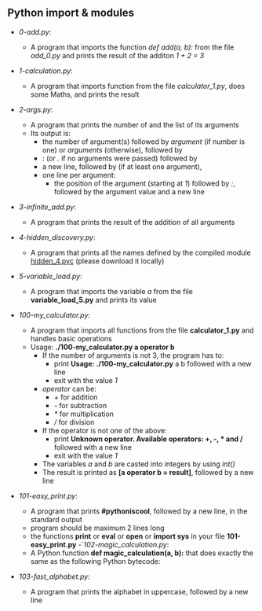 ## Python import & modules
- *0-add.py*:
  - A program that imports the function _def add(a, b):_ from the file *add_0.py* and prints the result of the additon *1 + 2 = 3*
  
- *1-calculation.py*:
  - A program that imports function from the file _calculator_1.py_, does some Maths, and prints the result
  
- *2-args.py*:
  - A program that prints the number of and the list of its arguments
  - Its output is:
    - the number of argument(s) followed by _argument_ (if number is one) or _arguments_ (otherwise), followed by
    - *:* (or *.* if no arguments were passed) followed by
    - a new line, followed by (if at least one argument),
    - one line per argument:
      - the position of the argument (starting at _1_) followed by _:_, followed by the argument value and a new line
      
- *3-infinite_add.py*:
  - A program that prints the result of the addition of all arguments
  
- *4-hidden_discovery.py*:
  - A program that prints all the names defined by the compiled module [hidden_4.pyc](https://github.com/holbertonschool/0x02.py/raw/master/hidden_4.pyc) (please download it locally) 
  
- *5-variable_load.py*:
  - A program that imports the variable *a* from the file **variable_load_5.py** and prints its value
  
- *100-my_calculator.py*:
  - A program that imports all functions from the file **calculator_1.py** and handles basic operations
  - Usage: **./100-my_calculator.py a operator b**
    - If the number of arguments is not 3, the program has to:
      - print **Usage: ./100-my_calculator.py** a <operator> b followed with a new line
      - exit with the value _1_
    - _operator_ can be:
      - _+_ for addition
      - _-_ for subtraction
      - _*_ for multiplication
      - _/_ for division
    - If the operator is not one of the above:
      - print **Unknown operator. Available operators: +, -, * and /** followed with a new line
      - exit with the value _1_
    - The variables _a_ and _b_ are casted into integers by using _int()_ 
    - The result is printed as **[a operator b = result]**, followed by a new line
 
- *101-easy_print.py*: 
  - A program that prints **#pythoniscool**, followed by a new line, in the standard output
  - program should be maximum 2 lines long
  - the functions **print** or **eval** or **open** or **import sys** in your file **101-easy_print.py**
-`*102-magic_calculation.py*:
  - A Python function **def magic_calculation(a, b):** that does exactly the same as the following Python bytecode:
- *103-fast_alphabet.py*:
  - A program that prints the alphabet in uppercase, followed by a new line
